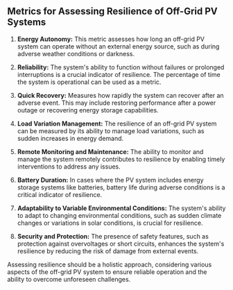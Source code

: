 ## Metrics for Assessing Resilience of Off-Grid PV Systems



1. **Energy Autonomy:** This metric assesses how long an off-grid PV system can operate without an external energy source, such as during adverse weather conditions or darkness.

2. **Reliability:** The system's ability to function without failures or prolonged interruptions is a crucial indicator of resilience. The percentage of time the system is operational can be used as a metric.

3. **Quick Recovery:** Measures how rapidly the system can recover after an adverse event. This may include restoring performance after a power outage or recovering energy storage capabilities.

4. **Load Variation Management:** The resilience of an off-grid PV system can be measured by its ability to manage load variations, such as sudden increases in energy demand.

5. **Remote Monitoring and Maintenance:** The ability to monitor and manage the system remotely contributes to resilience by enabling timely interventions to address any issues.

6. **Battery Duration:** In cases where the PV system includes energy storage systems like batteries, battery life during adverse conditions is a critical indicator of resilience.

7. **Adaptability to Variable Environmental Conditions:** The system's ability to adapt to changing environmental conditions, such as sudden climate changes or variations in solar conditions, is crucial for resilience.

8. **Security and Protection:** The presence of safety features, such as protection against overvoltages or short circuits, enhances the system's resilience by reducing the risk of damage from external events.

Assessing resilience should be a holistic approach, considering various aspects of the off-grid PV system to ensure reliable operation and the ability to overcome unforeseen challenges.
